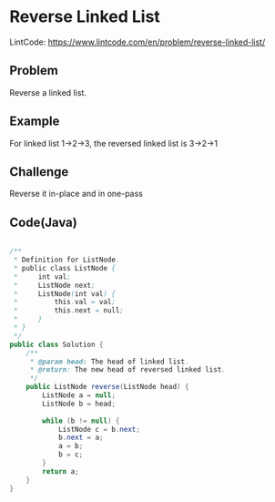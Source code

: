 Reverse Linked List
===

LintCode: https://www.lintcode.com/en/problem/reverse-linked-list/

Problem
-------

Reverse a linked list.

Example
-------

For linked list 1->2->3, the reversed linked list is 3->2->1

Challenge
---------

Reverse it in-place and in one-pass



Code(Java)
----------

```java

/**
 * Definition for ListNode.
 * public class ListNode {
 *     int val;
 *     ListNode next;
 *     ListNode(int val) {
 *         this.val = val;
 *         this.next = null;
 *     }
 * }
 */ 
public class Solution {
    /**
     * @param head: The head of linked list.
     * @return: The new head of reversed linked list.
     */
    public ListNode reverse(ListNode head) {
        ListNode a = null;
        ListNode b = head;
        
        while (b != null) {
            ListNode c = b.next;
            b.next = a;
            a = b;
            b = c;
        }
        return a;
    }
}


```